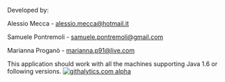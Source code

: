 Developed by:

Alessio Mecca - alessio.mecca@hotmail.it

Samuele Pontremoli - samuele.pontremoli@gmail.com

Marianna Proganò - marianna.p91@live.com


This application should work with all the machines supporting Java 1.6 or following versions.
[![githalytics.com alpha](https://cruel-carlota.pagodabox.com/a4ccd1285eabfe3a60f2fda0bbae6df5 "githalytics.com")](http://githalytics.com/sam-0101/Connect-4)